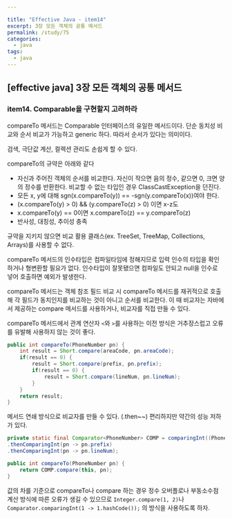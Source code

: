 ```yaml
---

title: "Effective Java - item14"
excerpt: 3장 모든 객체의 공통 메서드
permalink: /study/75
categories:
  - java
tags:
  - java 
---  
```


## [effective java] 3장 모든 객체의 공통 메서드

### item14. Comparable을 구현할지 고려하라

compareTo 메서드는 Comparable 인터페이스의 유일한 메서드이다. 단순 동치성 비교와 순서 비교가 가능하고 generic 하다. 따라서 순서가 있다는 의미이다.

검색, 극단값 계산, 컬렉션 관리도 손쉽게 할 수 있다. 

compareTo의 규약은 아래와 같다

- 자신과 주어진 객체의 순서를 비교한다. 자신이 작으면 음의 정수, 같으면 0, 크면 양의 정수를 반환한다. 비교할 수 없는 타입인 경우 ClassCastException을 던진다.
- 모든 x, y에 대해 sgn(x.compareTo(y)) == -sgn(y.compareTo(x))여야 한다.
- (x.compareTo(y) > 0) && (y.compareTo(z) > 0) 이면 x-z도
- x.compareTo(y) == 0이면 x.compareTo(z) == y.compareTo(z)
- 반사성, 대칭성, 추이성 충족

규약을 지키지 않으면 비교 활용 클래스(ex. TreeSet, TreeMap, Collections, Arrays)를 사용할 수 없다.

compareTo 메서드의 인수타입은 컴파일타임에 정해지므로 입력 인수의 타입을 확인하거나 형변환할 필요가 없다. 인수타입이 잘못됐으면 컴파일도 안되고 null을 인수로 넣어 호출하면 예외가 발생한다.

compareTo 메서드는 객체 참조 필드 비교 시 compareTo 메서드를 재귀적으로 호출해 각 필드가 동치인지를 비교하는 것이 아니고 순서를 비교한다. 이 때 비교자는 자바에서 제공하는 compare 메서드를 사용하거나, 비교자를 직접 만들 수 있다.

compareTo 메서드에서 관계 연산자 `<`와 `>`를 사용하는 이전 방식은 거추장스럽고 오류를 유발해 사용하지 않는 것이 좋다.

```java
public int compareTo(PhoneNumber pn) {
    int result = Short.compare(areaCode, pn.areaCode);
    if(result == 0) {
        result = Short.compare(prefix, pn.prefix);
        if(result == 0) {
            result = Short.compare(lineNum, pn.lineNum);
        }
    }
    return result;
}
```

메서드 연쇄 방식으로 비교자를 만들 수 있다. (.then~~) 편리하지만 약간의 성능 저하가 있다.

```java
private static final Comparator<PhoneNumber> COMP = comparingInt((PhoneNumber pn) -> pn.areaCode)
.thenComparingInt(pn -> pn.prefix)
.thenComparingInt(pn -> pn.lineNum);

public int compareTo(PhoneNumber pn) {
    return COMP.compare(this, pn);
}
```

값의 차를 기준으로 compareTo나 compare 하는 경우 정수 오버플로나 부동소수점 계산 방식에 따른 오류가 생길 수 있으므로 `Integer.compare(1, 2)`나 `Comparator.comparingInt(1 -> 1.hashCode());` 의 방식을 사용하도록 하자.